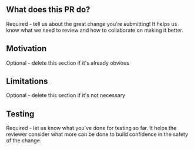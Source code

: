 ## What does this PR do?

Required - tell us about the great change you're submitting! It helps us know
what we need to review and how to collaborate on making it better.

## Motivation

Optional - delete this section if it's already obvious

## Limitations

Optional - delete this section if it's not necessary

## Testing

Required - let us know what you've done for testing so far. It helps the 
reviewer consider what more can be done to build confidence in the safety 
of the change. 
